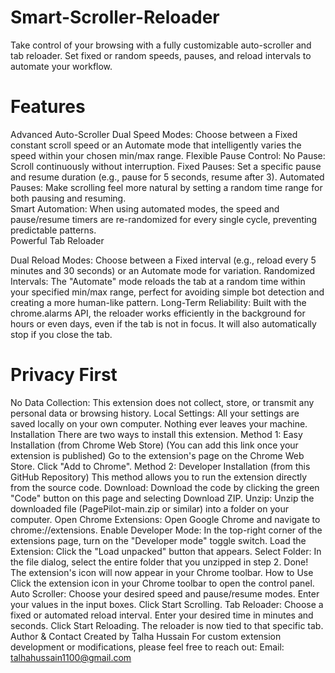 # Smart-Scroller-Reloader
Take control of your browsing with a fully customizable auto-scroller and tab reloader. Set fixed or random speeds, pauses, and reload intervals to automate your workflow.
# Features
Advanced Auto-Scroller
Dual Speed Modes: Choose between a Fixed constant scroll speed or an Automate mode that intelligently varies the speed within your chosen min/max range.
Flexible Pause Control:
No Pause: Scroll continuously without interruption.	
Fixed Pauses: Set a specific pause and resume duration (e.g., pause for 5 seconds, resume after 3).	
Automated Pauses: Make scrolling feel more natural by setting a random time range for both pausing and resuming.	
Smart Automation: When using automated modes, the speed and pause/resume timers are re-randomized for every single cycle, preventing predictable patterns.	
Powerful Tab Reloader		

Dual Reload Modes: Choose between a Fixed interval (e.g., reload every 5 minutes and 30 seconds) or an Automate mode for variation.
Randomized Intervals: The "Automate" mode reloads the tab at a random time within your specified min/max range, perfect for avoiding simple bot detection and creating a more human-like pattern.
Long-Term Reliability: Built with the chrome.alarms API, the reloader works efficiently in the background for hours or even days, even if the tab is not in focus. It will also automatically stop if you close the tab.
 
# Privacy First
No Data Collection: This extension does not collect, store, or transmit any personal data or browsing history.
Local Settings: All your settings are saved locally on your own computer. Nothing ever leaves your machine.
Installation
There are two ways to install this extension.
Method 1: Easy Installation (from Chrome Web Store)
(You can add this link once your extension is published)
Go to the extension's page on the Chrome Web Store.
Click "Add to Chrome".
Method 2: Developer Installation (from this GitHub Repository)
This method allows you to run the extension directly from the source code.
Download: Download the code by clicking the green "Code" button on this page and selecting Download ZIP.
Unzip: Unzip the downloaded file (PagePilot-main.zip or similar) into a folder on your computer.
Open Chrome Extensions: Open Google Chrome and navigate to chrome://extensions.
Enable Developer Mode: In the top-right corner of the extensions page, turn on the "Developer mode" toggle switch.
Load the Extension: Click the "Load unpacked" button that appears.
Select Folder: In the file dialog, select the entire folder that you unzipped in step 2.
Done! The extension's icon will now appear in your Chrome toolbar.
How to Use
Click the extension icon in your Chrome toolbar to open the control panel.
Auto Scroller:
Choose your desired speed and pause/resume modes.
Enter your values in the input boxes.
Click Start Scrolling.
Tab Reloader:
Choose a fixed or automated reload interval.
Enter your desired time in minutes and seconds.
Click Start Reloading. The reloader is now tied to that specific tab.
Author & Contact
Created by Talha Hussain
For custom extension development or modifications, please feel free to reach out:
Email: <a href="mailto:talhahussain1100@gmail.com">talhahussain1100@gmail.com</a>
